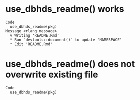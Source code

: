 # use_dbhds_readme() works

    Code
      use_dbhds_readme(pkg)
    Message <rlang_message>
      v Writing 'README.Rmd'
      * Run `devtools::document()` to update 'NAMESPACE'
      * Edit 'README.Rmd'

# use_dbhds_readme() does not overwrite existing file

    Code
      use_dbhds_readme(pkg)

